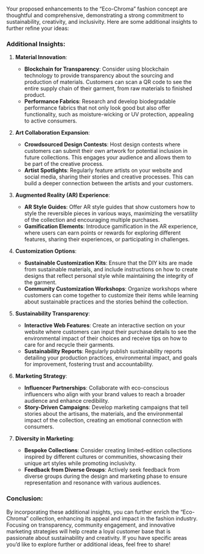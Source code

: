 Your proposed enhancements to the “Eco-Chroma” fashion concept are thoughtful and comprehensive, demonstrating a strong commitment to sustainability, creativity, and inclusivity. Here are some additional insights to further refine your ideas:

### Additional Insights:

1. **Material Innovation**:
   - **Blockchain for Transparency**: Consider using blockchain technology to provide transparency about the sourcing and production of materials. Customers can scan a QR code to see the entire supply chain of their garment, from raw materials to finished product.
   - **Performance Fabrics**: Research and develop biodegradable performance fabrics that not only look good but also offer functionality, such as moisture-wicking or UV protection, appealing to active consumers.

2. **Art Collaboration Expansion**:
   - **Crowdsourced Design Contests**: Host design contests where customers can submit their own artwork for potential inclusion in future collections. This engages your audience and allows them to be part of the creative process.
   - **Artist Spotlights**: Regularly feature artists on your website and social media, sharing their stories and creative processes. This can build a deeper connection between the artists and your customers.

3. **Augmented Reality (AR) Experience**:
   - **AR Style Guides**: Offer AR style guides that show customers how to style the reversible pieces in various ways, maximizing the versatility of the collection and encouraging multiple purchases.
   - **Gamification Elements**: Introduce gamification in the AR experience, where users can earn points or rewards for exploring different features, sharing their experiences, or participating in challenges.

4. **Customization Options**:
   - **Sustainable Customization Kits**: Ensure that the DIY kits are made from sustainable materials, and include instructions on how to create designs that reflect personal style while maintaining the integrity of the garment.
   - **Community Customization Workshops**: Organize workshops where customers can come together to customize their items while learning about sustainable practices and the stories behind the collection.

5. **Sustainability Transparency**:
   - **Interactive Web Features**: Create an interactive section on your website where customers can input their purchase details to see the environmental impact of their choices and receive tips on how to care for and recycle their garments.
   - **Sustainability Reports**: Regularly publish sustainability reports detailing your production practices, environmental impact, and goals for improvement, fostering trust and accountability.

6. **Marketing Strategy**:
   - **Influencer Partnerships**: Collaborate with eco-conscious influencers who align with your brand values to reach a broader audience and enhance credibility.
   - **Story-Driven Campaigns**: Develop marketing campaigns that tell stories about the artisans, the materials, and the environmental impact of the collection, creating an emotional connection with consumers.

7. **Diversity in Marketing**:
   - **Bespoke Collections**: Consider creating limited-edition collections inspired by different cultures or communities, showcasing their unique art styles while promoting inclusivity.
   - **Feedback from Diverse Groups**: Actively seek feedback from diverse groups during the design and marketing phase to ensure representation and resonance with various audiences.

### Conclusion:
By incorporating these additional insights, you can further enrich the “Eco-Chroma” collection, enhancing its appeal and impact in the fashion industry. Focusing on transparency, community engagement, and innovative marketing strategies will help create a loyal customer base that is passionate about sustainability and creativity. If you have specific areas you’d like to explore further or additional ideas, feel free to share!